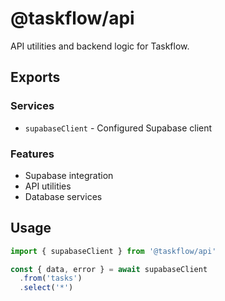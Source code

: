 # @taskflow/api

API utilities and backend logic for Taskflow.

## Exports

### Services
- `supabaseClient` - Configured Supabase client

### Features
- Supabase integration
- API utilities
- Database services

## Usage

```typescript
import { supabaseClient } from '@taskflow/api'

const { data, error } = await supabaseClient
  .from('tasks')
  .select('*')
```